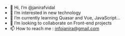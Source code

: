 - 👋 Hi, I’m @janirafvidal
- 👀 I’m interested in new technology
- 🌱 I’m currently learning Quasar and Vue, JavaScript...
- 💞️ I’m looking to collaborate on Front-end projects
- 📫 How to reach me : infojanira@gmail.com

<!---
janirafvidal/janirafvidal is a ✨ special ✨ repository because its `README.md` (this file) appears on your GitHub profile.
You can click the Preview link to take a look at your changes.
--->
